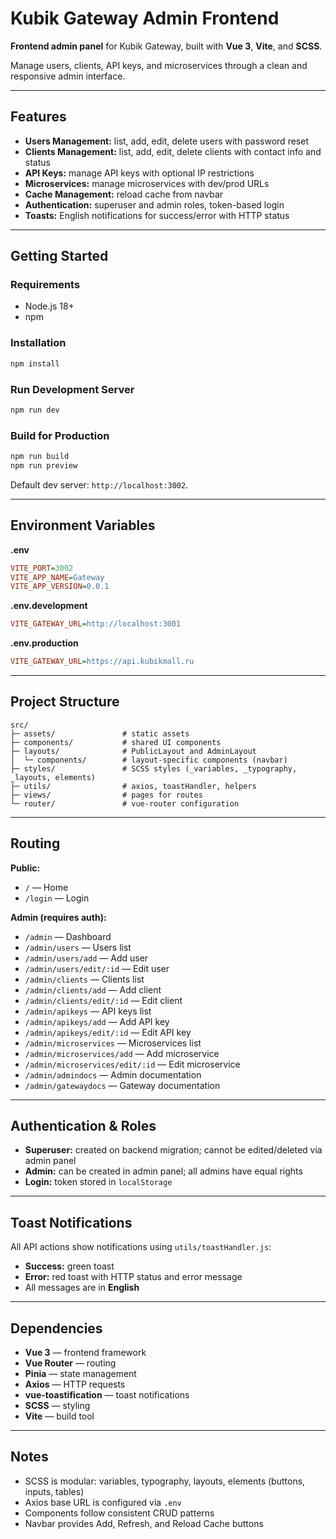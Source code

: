 # Kubik Gateway Admin Frontend

**Frontend admin panel** for Kubik Gateway, built with **Vue 3**, **Vite**, and **SCSS**.

Manage users, clients, API keys, and microservices through a clean and responsive admin interface.

---

## Features

- **Users Management:** list, add, edit, delete users with password reset  
- **Clients Management:** list, add, edit, delete clients with contact info and status  
- **API Keys:** manage API keys with optional IP restrictions  
- **Microservices:** manage microservices with dev/prod URLs  
- **Cache Management:** reload cache from navbar  
- **Authentication:** superuser and admin roles, token-based login  
- **Toasts:** English notifications for success/error with HTTP status  

---

## Getting Started

### Requirements

- Node.js 18+  
- npm  

### Installation

```bash
npm install
```

### Run Development Server

```bash
npm run dev
```

### Build for Production

```bash
npm run build
npm run preview
```

Default dev server: `http://localhost:3002`.

---

## Environment Variables

**.env**
```ini
VITE_PORT=3002
VITE_APP_NAME=Gateway
VITE_APP_VERSION=0.0.1
```

**.env.development**
```ini
VITE_GATEWAY_URL=http://localhost:3001
```

**.env.production**
```ini
VITE_GATEWAY_URL=https://api.kubikmall.ru
```

---

## Project Structure

```
src/
├─ assets/               # static assets
├─ components/           # shared UI components
├─ layouts/              # PublicLayout and AdminLayout
│  └─ components/        # layout-specific components (navbar)
├─ styles/               # SCSS styles (_variables, _typography, _layouts, elements)
├─ utils/                # axios, toastHandler, helpers
├─ views/                # pages for routes
└─ router/               # vue-router configuration
```

---

## Routing

**Public:**
- `/` — Home
- `/login` — Login  

**Admin (requires auth):**
- `/admin` — Dashboard
- `/admin/users` — Users list
- `/admin/users/add` — Add user
- `/admin/users/edit/:id` — Edit user
- `/admin/clients` — Clients list
- `/admin/clients/add` — Add client
- `/admin/clients/edit/:id` — Edit client
- `/admin/apikeys` — API keys list
- `/admin/apikeys/add` — Add API key
- `/admin/apikeys/edit/:id` — Edit API key
- `/admin/microservices` — Microservices list
- `/admin/microservices/add` — Add microservice
- `/admin/microservices/edit/:id` — Edit microservice
- `/admin/admindocs` — Admin documentation
- `/admin/gatewaydocs` — Gateway documentation

---

## Authentication & Roles

- **Superuser:** created on backend migration; cannot be edited/deleted via admin panel  
- **Admin:** can be created in admin panel; all admins have equal rights  
- **Login:** token stored in `localStorage`  

---

## Toast Notifications

All API actions show notifications using `utils/toastHandler.js`:

- **Success:** green toast  
- **Error:** red toast with HTTP status and error message  
- All messages are in **English**  

---

## Dependencies

- **Vue 3** — frontend framework  
- **Vue Router** — routing  
- **Pinia** — state management  
- **Axios** — HTTP requests  
- **vue-toastification** — toast notifications  
- **SCSS** — styling  
- **Vite** — build tool  

---

## Notes

- SCSS is modular: variables, typography, layouts, elements (buttons, inputs, tables)  
- Axios base URL is configured via `.env`  
- Components follow consistent CRUD patterns  
- Navbar provides Add, Refresh, and Reload Cache buttons